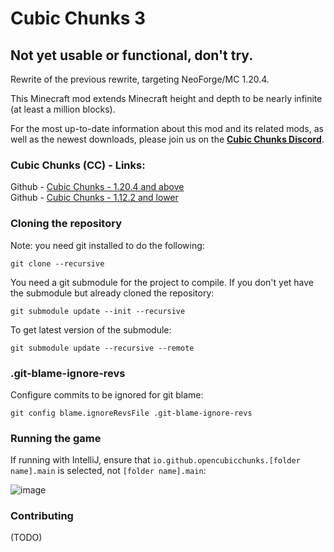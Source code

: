 # Cubic Chunks 3

## Not yet usable or functional, don't try.

Rewrite of the previous rewrite, targeting NeoForge/MC 1.20.4. 

This Minecraft mod extends Minecraft height and depth to be nearly infinite (at least a million blocks).

For the most up-to-date information about this mod and its related mods, as well as the newest downloads, please join us on the [**Cubic Chunks Discord**](https://discord.gg/kMfWg9m).

### Cubic Chunks (CC) - Links:

Github - [Cubic Chunks - 1.20.4 and above](https://github.com/OpenCubicChunks/CubicChunks3)  
Github - [Cubic Chunks - 1.12.2 and lower](https://github.com/OpenCubicChunks/CubicChunks)

### Cloning the repository

Note: you need git installed to do the following:
```
git clone --recursive
```
You need a git submodule for the project to compile.
If you don't yet have the submodule but already cloned the repository:
```
git submodule update --init --recursive
```

To get latest version of the submodule:
```
git submodule update --recursive --remote
```

### .git-blame-ignore-revs
Configure commits to be ignored for git blame:

```shell
git config blame.ignoreRevsFile .git-blame-ignore-revs
```

### Running the game

If running with IntelliJ, ensure that `io.github.opencubicchunks.[folder name].main` is selected, not `[folder name].main`:

![image](https://github.com/OpenCubicChunks/CubicChunks2/assets/18627001/0d88d6b5-0944-44f1-9461-fc90daef5766)

### Contributing

(TODO)
